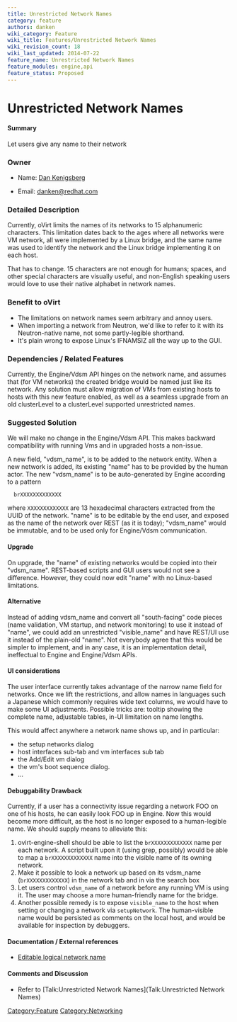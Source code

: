 ```yaml
---
title: Unrestricted Network Names
category: feature
authors: danken
wiki_category: Feature
wiki_title: Features/Unrestricted Network Names
wiki_revision_count: 18
wiki_last_updated: 2014-07-22
feature_name: Unrestricted Network Names
feature_modules: engine,api
feature_status: Proposed
---
```


# Unrestricted Network Names

#### Summary

Let users give any name to their network

### Owner

*   Name: [ Dan Kenigsberg](User:Danken)

<!-- -->

*   Email: <danken@redhat.com>

### Detailed Description

Currently, oVirt limits the names of its networks to 15 alphanumeric characters. This limitation dates back to the ages where all networks were VM network, all were implemented by a Linux bridge, and the same name was used to identify the network and the Linux bridge implementing it on each host.

That has to change. 15 characters are not enough for humans; spaces, and other special characters are visually useful, and non-English speaking users would love to use their native alphabet in network names.

### Benefit to oVirt

*   The limitations on network names seem arbitrary and annoy users.
*   When importing a network from Neutron, we'd like to refer to it with its Neutron-native name, not some partly-legible shorthand.
*   It's plain wrong to expose Linux's IFNAMSIZ all the way up to the GUI.

### Dependencies / Related Features

Currently, the Engine/Vdsm API hinges on the network name, and assumes that (for VM networks) the created bridge would be named just like its network. Any solution must allow migration of VMs from existing hosts to hosts with this new feature enabled, as well as a seamless upgrade from an old clusterLevel to a clusterLevel supported unrestricted names.

### Suggested Solution

We will make no change in the Engine/Vdsm API. This makes backward compatibility with running Vms and in upgraded hosts a non-issue.

A new field, "vdsm_name", is to be added to the network entity. When a new network is added, its existing "name" has to be provided by the human actor. The new "vdsm_name" is to be auto-generated by Engine according to a pattern

      brXXXXXXXXXXXXX

where `XXXXXXXXXXXXX` are 13 hexadecimal characters extracted from the UUID of the network. "name" is to be editable by the end user, and exposed as the name of the network over REST (as it is today); "vdsm_name" would be immutable, and to be used only for Engine/Vdsm communication.

#### Upgrade

On upgrade, the "name" of existing networks would be copied into their "vdsm_name". REST-based scripts and GUI users would not see a difference. However, they could now edit "name" with no Linux-based limitations.

#### Alternative

Instead of adding vdsm_name and convert all "south-facing" code pieces (name validation, VM startup, and network monitoring) to use it instead of "name", we could add an unrestricted "visible_name" and have REST/UI use it instead of the plain-old "name". Not everybody agree that this would be simpler to implement, and in any case, it is an implementation detail, ineffectual to Engine and Engine/Vdsm APIs.

#### UI considerations

The user interface currently takes advantage of the narrow name field for networks. Once we lift the restrictions, and allow names in languages such a Japanese which commonly requires wide text columns, we would have to make some UI adjustments. Possible tricks are: tooltip showing the complete name, adjustable tables, in-UI limitation on name lengths.

This would affect anywhere a network name shows up, and in particular:

*   the setup networks dialog
*   host interfaces sub-tab and vm interfaces sub tab
*   the Add/Edit vm dialog
*   the vm's boot sequence dialog.
*   ...

#### Debuggability Drawback

Currently, if a user has a connectivity issue regarding a network FOO on one of his hosts, he can easily look FOO up in Engine. Now this would become more difficult, as the host is no longer exposed to a human-legible name. We should supply means to alleviate this:

1.  ovirt-engine-shell should be able to list the `brXXXXXXXXXXXXX` name per each network. A script built upon it (using grep, possibly) would be able to map a `brXXXXXXXXXXXXX` name into the visible name of its owning network.
2.  Make it possible to look a network up based on its vdsm_name (`brXXXXXXXXXXXXX`) in the network tab and in via the search box
3.  Let users control `vdsm_name` of a network before any running VM is using it. The user may choose a more human-friendly name for the bridge.
4.  Another possible remedy is to expose `visible_name` to the host when setting or changing a network via `setupNetwork`. The human-visible name would be persisted as comments on the local host, and would be available for inspection by debuggers.

#### Documentation / External references

*   [Editable logical network name](https://bugzilla.redhat.com/show_bug.cgi?id=1121101)

#### Comments and Discussion

*   Refer to [Talk:Unrestricted Network Names](Talk:Unrestricted Network Names)

<Category:Feature> <Category:Networking>
